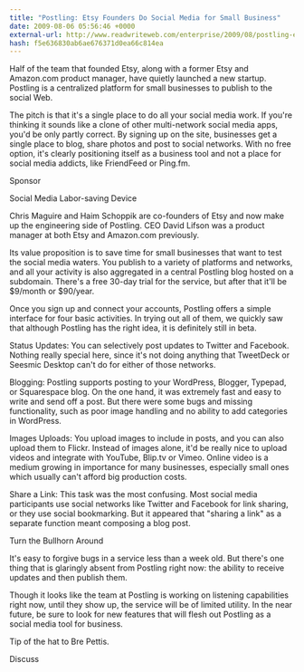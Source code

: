 ```yaml
---
title: "Postling: Etsy Founders Do Social Media for Small Business"
date: 2009-08-06 05:56:46 +0000
external-url: http://www.readwriteweb.com/enterprise/2009/08/postling-etsy-founders-do-social-media-for-small-business.php
hash: f5e636830ab6ae676371d0ea66c814ea
---
```


Half of the team that founded Etsy, along with a former Etsy and Amazon.com product manager, have quietly launched a new startup. Postling is a centralized platform for small businesses to publish to the social Web. 


The pitch is that it's a single place to do all your social media work. If you're thinking it sounds like a clone of other multi-network social media apps, you'd be only partly correct. By signing up on the site, businesses get a single place to blog, share photos and post to social networks. With no free option, it's clearly positioning itself as a business tool and not a place for social media addicts, like FriendFeed or Ping.fm. 


Sponsor


Social Media Labor-saving Device

Chris Maguire and Haim Schoppik are co-founders of Etsy and now make up the engineering side of Postling. CEO David Lifson was a product manager at both Etsy and Amazon.com previously. 


Its value proposition is to save time for small businesses that want to test the social media waters. You publish to a variety of platforms and networks, and all your activity is also aggregated in a central Postling blog hosted on a subdomain. There's a free 30-day trial for the service, but after that it'll be $9/month or $90/year. 


Once you sign up and connect your accounts, Postling offers a simple interface for four basic activities. In trying out all of them, we quickly saw that although Postling has the right idea, it is definitely still in beta. 




Status Updates: You can selectively post updates to Twitter and Facebook. Nothing really special here, since it's not doing anything that TweetDeck or Seesmic Desktop can't do for either of those networks. 


Blogging: Postling supports posting to your WordPress, Blogger, Typepad, or Squarespace blog. On the one hand, it was extremely fast and easy to write and send off a post. But there were some bugs and missing functionality, such as poor image handling and no ability to add categories in WordPress. 


Images Uploads: You upload images to include in posts, and you can also upload them to Flickr. Instead of images alone, it'd be really nice to upload videos and integrate with YouTube, Blip.tv or Vimeo. Online video is a medium growing in importance for many businesses, especially small ones which usually can't afford big production costs. 


Share a Link: This task was the most confusing. Most social media participants use social networks like Twitter and Facebook for link sharing, or they use social bookmarking. But it appeared that "sharing a link" as a separate function meant composing a blog post. 


Turn the Bullhorn Around

It's easy to forgive bugs in a service less than a week old. But there's one thing that is glaringly absent from Postling right now: the ability to receive updates and then publish them. 


Though it looks like the team at Postling is working on listening capabilities right now, until they show up, the service will be of limited utility. In the near future, be sure to look for new features that will flesh out Postling as a social media tool for business. 


Tip of the hat to Bre Pettis.

Discuss

       

